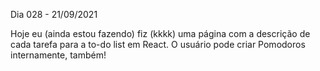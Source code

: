 Dia 028 - 21/09/2021

Hoje eu (ainda estou fazendo) fiz (kkkk) uma página com a descrição de cada tarefa para a to-do list em React. O usuário pode criar Pomodoros internamente, também!
